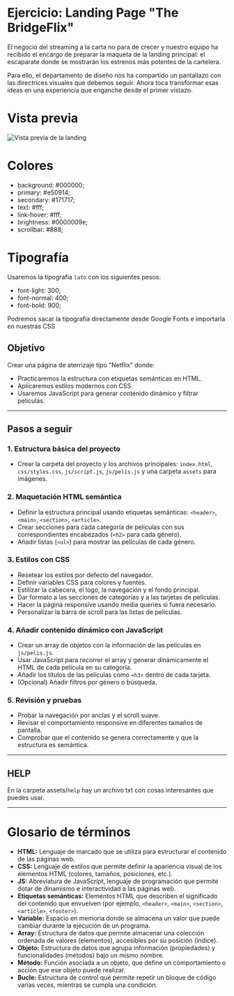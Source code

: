 # Ejercicio: Landing Page "The BridgeFlix"

El negocio del streaming a la carta no para de crecer y nuestro equipo ha recibido el encargo de preparar la maqueta de la landing principal: el escaparate donde se mostrarán los estrenos más potentes de la cartelera.

Para ello, el departamento de diseño nos ha compartido un pantallazo con las directrices visuales que debemos seguir. Ahora toca transformar esas ideas en una experiencia que enganche desde el primer vistazo.

# Vista previa
![Vista previa de la landing](assets/landing.png)

# Colores
- background: #000000;
- primary: #e50914;
- secondary: #171717;
- text: #fff;
- link-hover: #fff;
- brightness: #0000009e;
- scrollbar: #888;

# Tipografía
Usaremos la tipografía `lato` con los siguientes pesos:
- font-light: 300;
- font-normal: 400;
- font-bold: 900;

Podremos sacar la tipografía directamente desde Google Fonts e importarla en nuestras CSS

## Objetivo
Crear una página de aterrizaje tipo "Netflix" donde:
- Practicaremos la estructura con etiquetas semánticas en HTML.
- Aplicaremos estilos modernos con CSS.
- Usaremos JavaScript para generar contenido dinámico y filtrar películas.

---

## Pasos a seguir

### 1. Estructura básica del proyecto
- Crear la carpeta del proyecto y los archivos principales: `index.html`, `css/styles.css`, `js/script.js`, `js/pelis.js` y una carpeta `assets` para imágenes.

### 2. Maquetación HTML semántica
- Definir la estructura principal usando etiquetas semánticas: `<header>`, `<main>`, `<section>`, `<article>`.
- Crear secciones para cada categoría de películas con sus correspondientes encabezados (`<h2>` para cada género).
- Añadir listas (`<ul>`) para mostrar las películas de cada género.

### 3. Estilos con CSS
- Resetear los estilos por defecto del navegador.
- Definir variables CSS para colores y fuentes.
- Estilizar la cabecera, el logo, la navegación y el fondo principal.
- Dar formato a las secciones de categorías y a las tarjetas de películas.
- Hacer la página responsive usando media queries si fuera necesario.
- Personalizar la barra de scroll para las listas de películas.

### 4. Añadir contenido dinámico con JavaScript
- Crear un array de objetos con la información de las películas en `js/pelis.js`.
- Usar JavaScript para recorrer el array y generar dinámicamente el HTML de cada película en su categoría.
- Añadir los títulos de las películas como `<h3>` dentro de cada tarjeta.
- (Opcional) Añadir filtros por género o búsqueda.

### 5. Revisión y pruebas
- Probar la navegación por anclas y el scroll suave.
- Revisar el comportamiento responsive en diferentes tamaños de pantalla.
- Comprobar que el contenido se genera correctamente y que la estructura es semántica.

---
## HELP
En la carpeta assets/`help` hay un archivo txt con cosas interesantes que puedes usar.

---

# Glosario de términos

- **HTML:** Lenguaje de marcado que se utiliza para estructurar el contenido de las páginas web.
- **CSS:** Lenguaje de estilos que permite definir la apariencia visual de los elementos HTML (colores, tamaños, posiciones, etc.).
- **JS:** Abreviatura de JavaScript, lenguaje de programación que permite dotar de dinamismo e interactividad a las páginas web.
- **Etiquetas semánticas:** Elementos HTML que describen el significado del contenido que envuelven (por ejemplo, `<header>`, `<main>`, `<section>`, `<article>`, `<footer>`).
- **Variable:** Espacio en memoria donde se almacena un valor que puede cambiar durante la ejecución de un programa.
- **Array:** Estructura de datos que permite almacenar una colección ordenada de valores (elementos), accesibles por su posición (índice).
- **Objeto:** Estructura de datos que agrupa información (propiedades) y funcionalidades (métodos) bajo un mismo nombre.
- **Método:** Función asociada a un objeto, que define un comportamiento o acción que ese objeto puede realizar.
- **Bucle:** Estructura de control que permite repetir un bloque de código varias veces, mientras se cumpla una condición.
